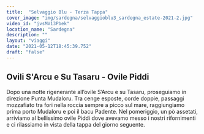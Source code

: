 ```yaml
---
title:  "Selvaggio Blu - Terza Tappa"
cover_image: "img/sardegna/selvaggioblu3_sardegna_estate-2021-2.jpg"
video_id: "jvsMV13Pbek"
location_name: "Sardegna"
description: ""
layout: "viaggi"
date: "2021-05-12T18:45:39.752"
draft: "false"
---
```


## Ovili S'Arcu e Su Tasaru - Ovile Piddi 

Dopo una notte rigenerante all’ovile S’Arcu e su Tasaru, proseguiamo in direzione Punta Mudaloru. Tra cenge esposte, corde doppie, passaggi mozzafiato tra fori nella roccia sempre a picco sul mare, raggiungiamo prima porto Mudaloru e poi il bacu Padente. Nel pomeriggio, un pò assetati, arriviamo al bellissimo ovile Piddi dove avevamo messo i nostri rifornimenti e ci rilassiamo in vista della tappa del giorno seguente.


